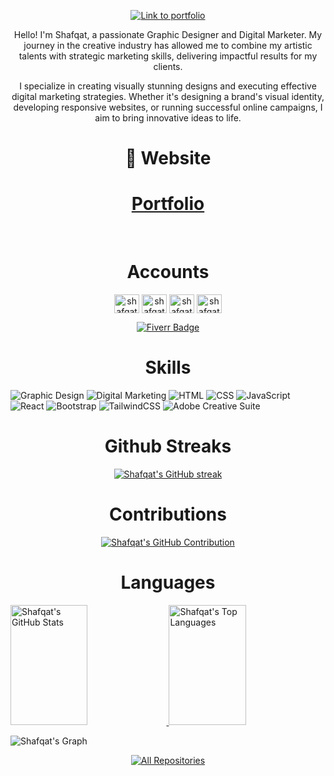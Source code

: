 <p align="center">
    <a href="https://shafqat27-portfolio.com/contact.html" target="_blank">
        <img src="https://github.com/shafqat27/README.md/assets/174032658/9ff7db7d-ff08-4848-8bc3-241d497aa42b" alt="Link to portfolio">
    </a>
</p>
<!--ABOUT-->


<p align="center">
 Hello! I'm Shafqat, a passionate Graphic Designer and Digital Marketer. My journey in the creative industry has allowed me to combine my artistic talents with strategic marketing skills, delivering impactful results for my clients.
</p>

<p align="center">
I specialize in creating visually stunning designs and executing effective digital marketing strategies. Whether it's designing a brand's visual identity, developing responsive websites, or running successful online campaigns, I aim to bring innovative ideas to life.
</p>

<!--WEBSITE-->
<h1 align="center">🔗 Website</h1>
<div align="center">
<h1><a href="https://shafqat27-portfolio.com/" target="_blank">
  Portfolio
  </a>
  </h1>
</div>
<br>

<!--SOCIAL ACCOUNTS-->
<h1 align="center">Accounts</h1>
<p align="center">
  <a href="https://twitter.com/shafqat27" target="blank"><img align="center" src="https://raw.githubusercontent.com/rahuldkjain/github-profile-readme-generator/master/src/images/icons/Social/twitter.svg" alt="shafqat27" height="30" width="40" /></a>
  <a href="https://linkedin.com/in/shafqat27" target="blank"><img align="center" src="https://raw.githubusercontent.com/rahuldkjain/github-profile-readme-generator/master/src/images/icons/Social/linked-in-alt.svg" alt="shafqat27" height="30" width="40" /></a>
  <a href="https://facebook.com/shafqat27" target="blank"><img align="center" src="https://raw.githubusercontent.com/rahuldkjain/github-profile-readme-generator/master/src/images/icons/Social/facebook.svg" alt="shafqat27" height="30" width="40" /></a>
  <a href="https://instagram.com/shafqat_27" target="blank"><img align="center" src="https://raw.githubusercontent.com/rahuldkjain/github-profile-readme-generator/master/src/images/icons/Social/instagram.svg" alt="shafqat_27" height="30" width="40" /></a>
</p>
<p align="center">
    <a href="https://www.fiverr.com/shafqat27" target="_blank">
        <img src="https://img.shields.io/badge/Fiverr-shafqat27-brightgreen?style=for-the-badge&logo=fiverr&logoColor=white" alt="Fiverr Badge">
    </a>
</p>

<!--SKILLS-->
<h1 align="center">Skills</h1>

![Graphic Design](https://img.shields.io/badge/Graphic_Design-74aa9c?style=for-the-badge&logo=adobe&logoColor=white)
![Digital Marketing](https://img.shields.io/badge/Digital_Marketing-3670A0?style=for-the-badge&logo=google-ads&logoColor=white)
![HTML](https://img.shields.io/badge/HTML5-E34F26?style=for-the-badge&logo=html5&logoColor=white)
![CSS](https://img.shields.io/badge/CSS3-1572B6?style=for-the-badge&logo=css3&logoColor=white)
![JavaScript](https://img.shields.io/badge/JavaScript-F7DF1E?style=for-the-badge&logo=javascript&logoColor=black)
![React](https://img.shields.io/badge/React-61DAFB?style=for-the-badge&logo=react&logoColor=black)
![Bootstrap](https://img.shields.io/badge/Bootstrap-563D7C?style=for-the-badge&logo=bootstrap&logoColor=white)
![TailwindCSS](https://img.shields.io/badge/TailwindCSS-38B2AC?style=for-the-badge&logo=tailwind-css&logoColor=white)
![Adobe Creative Suite](https://img.shields.io/badge/Adobe_Creative_Suite-FF0000?style=for-the-badge&logo=adobe&logoColor=white)

<!--GithubStreaks-->
<h1 align="center">Github Streaks</h1>
<p align="center">
  <a href="https://github.com/shafqat27">
    <img src="https://github-readme-streak-stats.herokuapp.com/?user=shafqat27&theme=radical&border=7F3FBF&background=0D1117" alt="Shafqat's GitHub streak"/>
  </a>
</p>

<!--CONTRIBUTIONS-->
<h1 align="center">Contributions</h1>
<div align="center">
  <a href="https://github.com/shafqat27">
    <img src="https://github-profile-summary-cards.vercel.app/api/cards/profile-details?username=shafqat27&theme=radical" alt="Shafqat's GitHub Contribution"/>
  </a>
</div>

<!--LANGUAGES-->
<h1 align="center">Languages</h1>
<a href="https://github.com/shafqat27">
  <img alt="Shafqat's GitHub Stats" src="https://denvercoder1-github-readme-stats.vercel.app/api?username=shafqat27&show_icons=true&count_private=true&theme=react&border_color=7F3FBF&bg_color=0D1117&title_color=F85D7F&icon_color=F8D866" height="192px" width="49.5%"/>
</a>
<a href="https://github.com/shafqat27">
  <img alt="Shafqat's Top Languages" src="https://denvercoder1-github-readme-stats.vercel.app/api/top-langs/?username=shafqat27&langs_count=8&layout=compact&theme=react&border_color=7F3FBF&bg_color=0D1117&title_color=F85D7F&icon_color=F8D866" height="192px" width="49.5%"/>
</a>
<br/>

![Shafqat's Graph](https://github-readme-activity-graph.vercel.app/graph?username=shafqat27&custom_title=Shafqat's%20GitHub%20Activity%20Graph&bg_color=0D1117&color=7F3FBF&line=7F3FBF&point=7F3FBF&area_color=FFFFFF&title_color=FFFFFF&area=true)

<p align="center">
  <a href="https://github.com/shafqat27?tab=repositories" target="_blank">
    <img alt="All Repositories" title="All Repositories" src="https://img.shields.io/badge/-All%20Repos-2962FF?style=for-the-badge&logo=koding&logoColor=white"/>
  </a>
</p>
